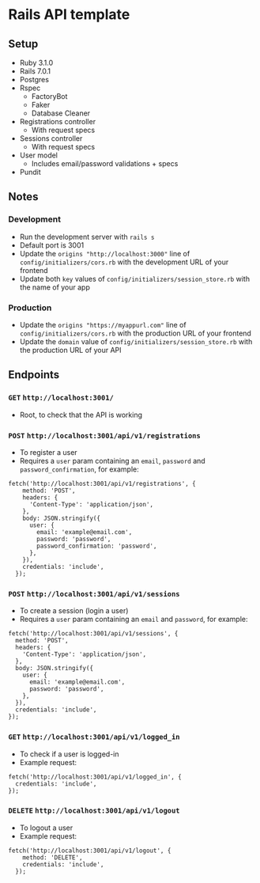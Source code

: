 # Rails API template

## Setup
- Ruby 3.1.0
- Rails 7.0.1
- Postgres
- Rspec
  - FactoryBot
  - Faker
  - Database Cleaner
- Registrations controller
  - With request specs
- Sessions controller
  - With request specs
- User model
  - Includes email/password validations + specs
- Pundit

## Notes
### Development
- Run the development server with `rails s`
- Default port is 3001
- Update the `origins "http://localhost:3000"` line of `config/initializers/cors.rb` with the development URL of your frontend
- Update both `key` values of `config/initializers/session_store.rb` with the name of your app
### Production
- Update the `origins "https://myappurl.com"` line of `config/initializers/cors.rb` with the production URL of your frontend
- Update the `domain` value of `config/initializers/session_store.rb` with the production URL of your API

## Endpoints
### `GET` `http://localhost:3001/`
- Root, to check that the API is working
### `POST` `http://localhost:3001/api/v1/registrations`
- To register a user
- Requires a `user` param containing an `email`, `password` and `password_confirmation`, for example:
```
fetch('http://localhost:3001/api/v1/registrations', {
    method: 'POST',
    headers: {
      'Content-Type': 'application/json',
    },
    body: JSON.stringify({
      user: {
        email: 'example@email.com',
        password: 'password',
        password_confirmation: 'password',
      },
    }),
    credentials: 'include',
  });
```
### `POST` `http://localhost:3001/api/v1/sessions`
- To create a session (login a user)
- Requires a `user` param containing an `email` and `password`, for example:
```
fetch('http://localhost:3001/api/v1/sessions', {
  method: 'POST',
  headers: {
    'Content-Type': 'application/json',
  },
  body: JSON.stringify({
    user: {
      email: 'example@email.com',
      password: 'password',
    },
  }),
  credentials: 'include',
});
```
### `GET` `http://localhost:3001/api/v1/logged_in`
- To check if a user is logged-in
- Example request:
```
fetch('http://localhost:3001/api/v1/logged_in', {
  credentials: 'include',
});
```
### `DELETE` `http://localhost:3001/api/v1/logout`
- To logout a user
- Example request:
```
fetch('http://localhost:3001/api/v1/logout', {
    method: 'DELETE',
    credentials: 'include',
  });
```
